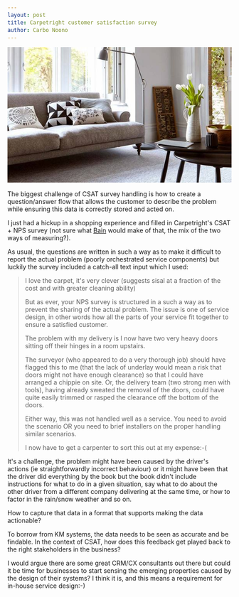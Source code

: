 ```yaml
---
layout: post
title: Carpetright customer satisfaction survey
author: Carbo Noono
---
```


![We hope you're enjoying your new Flooring. Here's another thing to be happy about. By simply completing our quick survey you could win yourself £500 Carpetright vouchers, or the value of your recent order!](/assets_c/2017/02/carpetright-interior-thumb-580xauto-1702.jpg)

The biggest challenge of CSAT survey handling is how to create a question/answer flow that allows the customer to describe the problem while ensuring this data is correctly stored and acted on.

I just had a hickup in a shopping experience and filled in Carpetright's CSAT + NPS survey (not sure what <a href="http://www.bain.com/publications/articles/introducing-the-net-promoter-system-loyalty-insights.aspx">Bain</a> would make of that, the mix of the two ways of measuring?).

As usual, the questions are written in such a way as to make it difficult to report the actual problem (poorly orchestrated service components) but luckily the survey included a catch-all text input which I used:

<blockquote>
I love the carpet, it's very clever (suggests sisal at a fraction of the cost and with greater cleaning ability)

But as ever, your NPS survey is structured in a such a way as to prevent the sharing of the actual problem. The issue is one of service design, in other words how all the parts of your service fit together to ensure a satisfied customer.

The problem with my delivery is I now have two very heavy doors sitting off their hinges in a room upstairs.

The surveyor (who appeared to do a very thorough job) should have flagged this to me (that the lack of underlay would mean a risk that doors might not have enough clearance) so that I could have arranged a chippie on site. Or, the delivery team (two strong men with tools), having already sweated the removal of the doors, could have quite easily trimmed or rasped the clearance off the bottom of the doors.

Either way, this was not handled well as a service. You need to avoid the scenario OR you need to brief installers on the proper handling similar scenarios.

I now have to get a carpenter to sort this out at my expense:-(
</blockquote>

It's a challenge, the problem might have been caused by the driver's actions (ie straightforwardly incorrect behaviour) or it might have been that the driver did everything by the book but the book didn't include instructions for what to do in a given situation, say what to do about the other driver from a different company delivering at the same time, or how to factor in the rain/snow weather and so on.

How to capture that data in a format that supports making the data actionable? 

To borrow from KM systems, the data needs to be seen as accurate and be findable. In the context of CSAT, how does this feedback get played back to the right stakeholders in the business?

I would argue there are some great CRM/CX consultants out there but could it be time for businesses to start sensing the emerging properties caused by the design of their systems? I think it is, and this means a requirement for in-house service design:-)

